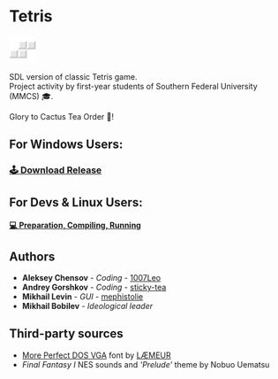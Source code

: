 # Tetris

![Figure](https://github.com/cactus-knights/tetris/blob/master/data/img/favicon.png)

SDL version of classic Tetris game.  
Project activity by first-year students of Southern Federal University (MMCS) 🎓.

Glory to Cactus Tea Order 🌵!

## For Windows Users:
### [🕹️ Download Release](https://github.com/cactus-knights/tetris/releases)

## For Devs & Linux Users:
#### [💻 Preparation, Compiling, Running](https://github.com/cactus-knights/tetris/blob/master/Preparation.md)

## Authors

* **Aleksey Chensov** - *Coding* - [1007Leo](https://github.com/1007Leo)
* **Andrey Gorshkov** - *Coding* - [sticky-tea](https://github.com/sticky-tea)
* **Mikhail Levin** - *GUI* - [mephistolie](https://github.com/mephistolie)
* **Mikhail Bobilev** - *Ideological leader*

## Third-party sources
* [More Perfect DOS VGA](http://laemeur.sdf.org/fonts/) font by [LÆMEUR](http://laemeur.sdf.org/)
* *Final Fantasy I* NES sounds and *'Prelude'* theme by Nobuo Uematsu
